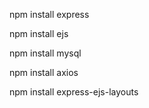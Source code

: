 npm install express

npm install ejs

npm install mysql

npm install axios

npm install express-ejs-layouts